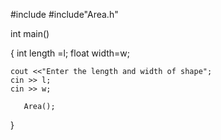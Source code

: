 #include<iosstream>
#include"Area.h"

int main()

{
        int length =l;
	float width=w;

	cout <<"Enter the length and width of shape";
	cin >> l;
	cin >> w;

       Area();
      

}
